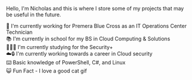 
Hello, I'm Nicholas and this is where I store some of my projects that may be useful in the future.

🏥 I'm currently working for Premera Blue Cross as an IT Operations Center Technician <br />
📚 I'm currently in school for my BS in Cloud Computing & Solutions <br />
👨🏻‍💻 I'm currently studying for the Security+ <br />
☁️🔒 I'm currently working towards a career in Cloud security <br />
⌨️ Basic knowledge of PowerShell, C#, and Linux <br />
😺 Fun Fact - I love a good cat gif
